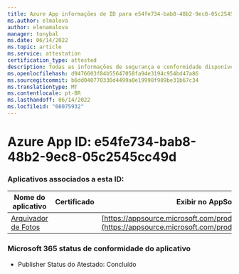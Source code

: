 ```yaml
---
title: Azure App informações de ID para e54fe734-bab8-48b2-9ec8-05c2545cc49d
ms.author: elmalova
author: elenamalova
manager: tonybal
ms.date: 06/14/2022
ms.topic: article
ms.service: attestation
certification_type: attested
description: Todas as informações de segurança e conformidade disponíveis para e54fe734-bab8-48b2-9ec8-05c2545cc49d.
ms.openlocfilehash: d9476603f84b55647058fa94e3194c954bd47a86
ms.sourcegitcommit: b6dd040770330d4499a0e19998f909be31b67c34
ms.translationtype: MT
ms.contentlocale: pt-BR
ms.lasthandoff: 06/14/2022
ms.locfileid: "66075932"
---
```

# <a name="azure-app-id-e54fe734-bab8-48b2-9ec8-05c2545cc49d"></a>Azure App ID: e54fe734-bab8-48b2-9ec8-05c2545cc49d


### <a name="apps-associated-with-this-id"></a>Aplicativos associados a esta ID:
| **Nome do aplicativo** | **Certificado** | **Exibir no AppSource** |
|--------------|---------------|-----------------------|
| [Arquivador de Fotos](../forward/WA200003881.md) |  | [https://appsource.microsoft.com/product/office/WA200003881](https://appsource.microsoft.com/product/office/WA200003881) |

### <a name="microsoft-365-app-compliance-status"></a>Microsoft 365 status de conformidade do aplicativo
- Publisher Status do Atestado: Concluído
